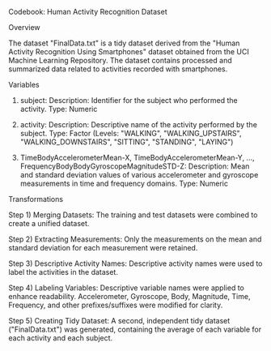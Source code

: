 Codebook: Human Activity Recognition Dataset

Overview

The dataset "FinalData.txt" is a tidy dataset derived from the "Human Activity Recognition Using Smartphones" dataset obtained from the UCI Machine Learning Repository. The dataset contains processed and summarized data related to activities recorded with smartphones.

Variables

1) subject:
   Description: Identifier for the subject who performed the activity.
   Type: Numeric

3) activity:
   Description: Descriptive name of the activity performed by the subject.
   Type: Factor (Levels: "WALKING", "WALKING_UPSTAIRS", "WALKING_DOWNSTAIRS", "SITTING", "STANDING", "LAYING")

5) TimeBodyAccelerometerMean-X, TimeBodyAccelerometerMean-Y, ..., FrequencyBodyBodyGyroscopeMagnitudeSTD-Z:
   Description: Mean and standard deviation values of various accelerometer and gyroscope measurements in time and frequency domains.
   Type: Numeric


Transformations

Step 1) Merging Datasets:
        The training and test datasets were combined to create a unified dataset.

Step 2) Extracting Measurements:
        Only the measurements on the mean and standard deviation for each measurement were retained.

Step 3) Descriptive Activity Names:
        Descriptive activity names were used to label the activities in the dataset.

Step 4) Labeling Variables:
        Descriptive variable names were applied to enhance readability.
        Accelerometer, Gyroscope, Body, Magnitude, Time, Frequency, and other prefixes/suffixes were modified for clarity.

Step 5) Creating Tidy Dataset:
        A second, independent tidy dataset ("FinalData.txt") was generated, containing the average of each variable for each activity and each subject.
